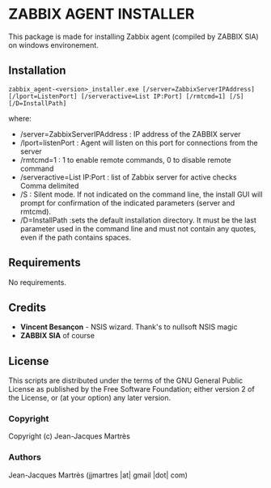ZABBIX AGENT INSTALLER
======================

This package is made for installing Zabbix agent (compiled by ZABBIX SIA) on windows environement.

Installation
------------

	zabbix_agent-<version>_installer.exe [/server=ZabbixServerIPAddress] [/lport=ListenPort] [/serveractive=List IP:Port] [/rmtcmd=1] [/S][/D=InstallPath]

where:
* /server=ZabbixServerIPAddress : IP address of the ZABBIX server
* /lport=listenPort : Agent will listen on this port for connections from the server
* /rmtcmd=1 : 1 to enable remote commands, 0 to disable remote command
* /serveractive=List IP:Port : list of Zabbix server for active checks Comma delimited
* /S : Silent mode. If not indicated on the command line, the install GUI will prompt for confirmation of the indicated parameters (server and rmtcmd).
* /D=InstallPath :sets the default installation directory. It must be the last parameter used in the command line and must not contain any quotes, even if the path contains spaces.

Requirements
------------

No requirements.

Credits
-------

* **Vincent Besançon** - NSIS wizard. Thank's to nullsoft NSIS magic
* **ZABBIX SIA** of course

License
-------

This scripts are distributed under the terms of the GNU General Public License as published by the Free Software Foundation; either version 2 of the License, or (at your option) any later version.

### Copyright

  Copyright (c) Jean-Jacques Martrès

### Authors

  Jean-Jacques Martrès
  (jjmartres |at| gmail |dot| com)
